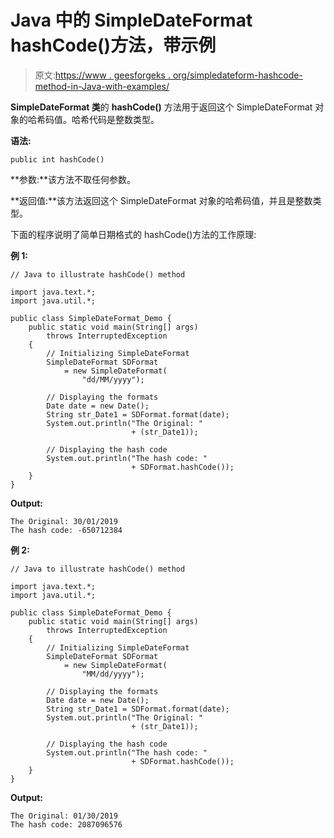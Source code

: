 # Java 中的 SimpleDateFormat hashCode()方法，带示例

> 原文:[https://www . geesforgeks . org/simpledateform-hashcode-method-in-Java-with-examples/](https://www.geeksforgeeks.org/simpledateformat-hashcode-method-in-java-with-examples/)

**SimpleDateFormat 类**的 **hashCode()** 方法用于返回这个 SimpleDateFormat 对象的哈希码值。哈希代码是整数类型。

**语法:**

```
public int hashCode()
```

**参数:**该方法不取任何参数。

**返回值:**该方法返回这个 SimpleDateFormat 对象的哈希码值，并且是整数类型。

下面的程序说明了简单日期格式的 hashCode()方法的工作原理:

**例 1:**

```
// Java to illustrate hashCode() method

import java.text.*;
import java.util.*;

public class SimpleDateFormat_Demo {
    public static void main(String[] args)
        throws InterruptedException
    {
        // Initializing SimpleDateFormat
        SimpleDateFormat SDFormat
            = new SimpleDateFormat(
                "dd/MM/yyyy");

        // Displaying the formats
        Date date = new Date();
        String str_Date1 = SDFormat.format(date);
        System.out.println("The Original: "
                           + (str_Date1));

        // Displaying the hash code
        System.out.println("The hash code: "
                           + SDFormat.hashCode());
    }
}
```

**Output:**

```
The Original: 30/01/2019
The hash code: -650712384

```

**例 2:**

```
// Java to illustrate hashCode() method

import java.text.*;
import java.util.*;

public class SimpleDateFormat_Demo {
    public static void main(String[] args)
        throws InterruptedException
    {
        // Initializing SimpleDateFormat
        SimpleDateFormat SDFormat
            = new SimpleDateFormat(
                "MM/dd/yyyy");

        // Displaying the formats
        Date date = new Date();
        String str_Date1 = SDFormat.format(date);
        System.out.println("The Original: "
                           + (str_Date1));

        // Displaying the hash code
        System.out.println("The hash code: "
                           + SDFormat.hashCode());
    }
}
```

**Output:**

```
The Original: 01/30/2019
The hash code: 2087096576

```